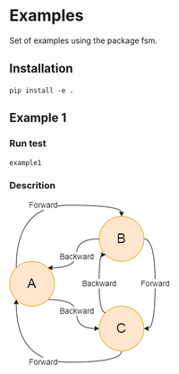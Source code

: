 # Examples
Set of examples using the package fsm.

## Installation
```console
pip install -e .
```

## Example 1

### Run test
```console
example1
```

### Descrition
![Example 1 diagram](../assets/example1.png)
